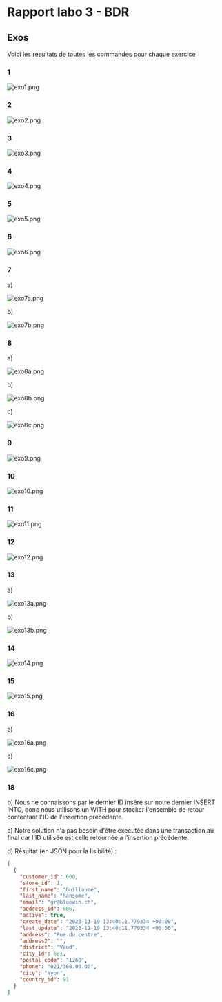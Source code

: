 # Rapport labo 3 - BDR

## Exos
Voici les résultats de toutes les commandes pour chaque exercice.

### 1
![exo1.png](screens%2Fexo1.png)
### 2
![exo2.png](screens%2Fexo2.png)
### 3
![exo3.png](screens%2Fexo3.png)
### 4
![exo4.png](screens%2Fexo4.png)
### 5
![exo5.png](screens%2Fexo5.png)
### 6
![exo6.png](screens%2Fexo6.png)
### 7
a)

![exo7a.png](screens%2Fexo7a.png)

b)

![exo7b.png](screens%2Fexo7b.png)

### 8
a)

![exo8a.png](screens%2Fexo8a.png)

b)

![exo8b.png](screens%2Fexo8b.png)

c)

![exo8c.png](screens%2Fexo8c.png)

### 9
![exo9.png](screens%2Fexo9.png)
### 10
![exo10.png](screens%2Fexo10.png)
### 11
![exo11.png](screens%2Fexo11.png)
### 12
![exo12.png](screens%2Fexo12.png)
### 13
a)

![exo13a.png](screens%2Fexo13a.png)

b)

![exo13b.png](screens%2Fexo13b.png)

### 14
![exo14.png](screens%2Fexo14.png)
### 15
![exo15.png](screens%2Fexo15.png)
### 16
a)

![exo16a.png](screens%2Fexo16a.png)

c)

![exo16c.png](screens%2Fexo16c.png)
### 18

b) Nous ne connaissons par le dernier ID inséré sur notre dernier INSERT INTO, donc nous utilisons un WITH pour stocker l'ensemble de retour contentant l'ID de l'insertion précédente.

c) Notre solution n'a pas besoin d'être executée dans une transaction au final car l'ID utilisée est celle retournée à l'insertion précédente.

d) Résultat (en JSON pour la lisibilité) :

```json
[
  {
    "customer_id": 600,
    "store_id": 1,
    "first_name": "Guillaume",
    "last_name": "Ransome",
    "email": "gr@bluewin.ch",
    "address_id": 606,
    "active": true,
    "create_date": "2023-11-19 13:40:11.779334 +00:00",
    "last_update": "2023-11-19 13:40:11.779334 +00:00",
    "address": "Rue du centre",
    "address2": "",
    "district": "Vaud",
    "city_id": 601,
    "postal_code": "1260",
    "phone": "021/360.00.00",
    "city": "Nyon",
    "country_id": 91
  }
]
```